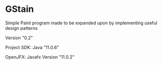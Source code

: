 # GStain        
Simple Paint program made to be expanded upon by implementing useful design patterns


Version "0.2"

Project SDK:  Java "11.0.6"

OpenJFX:      Javafx Version "11.0.2"
